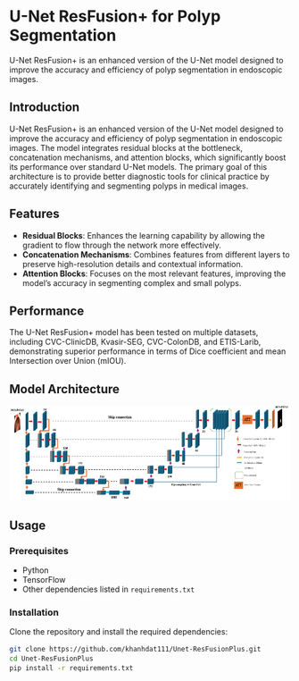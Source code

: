 # U-Net ResFusion+ for Polyp Segmentation
U-Net ResFusion+ is an enhanced version of the U-Net model designed to improve the accuracy and efficiency of polyp segmentation in endoscopic images.

## Introduction

U-Net ResFusion+ is an enhanced version of the U-Net model designed to improve the accuracy and efficiency of polyp segmentation in endoscopic images. The model integrates residual blocks at the bottleneck, concatenation mechanisms, and attention blocks, which significantly boost its performance over standard U-Net models. The primary goal of this architecture is to provide better diagnostic tools for clinical practice by accurately identifying and segmenting polyps in medical images.

## Features

- **Residual Blocks**: Enhances the learning capability by allowing the gradient to flow through the network more effectively.
- **Concatenation Mechanisms**: Combines features from different layers to preserve high-resolution details and contextual information.
- **Attention Blocks**: Focuses on the most relevant features, improving the model’s accuracy in segmenting complex and small polyps.

## Performance

The U-Net ResFusion+ model has been tested on multiple datasets, including CVC-ClinicDB, Kvasir-SEG, CVC-ColonDB, and ETIS-Larib, demonstrating superior performance in terms of Dice coefficient and mean Intersection over Union (mIOU).

## Model Architecture

![Model Architecture](model.png)

## Usage

### Prerequisites
- Python 
- TensorFlow
- Other dependencies listed in `requirements.txt`

### Installation

Clone the repository and install the required dependencies:

```bash
git clone https://github.com/khanhdat111/Unet-ResFusionPlus.git
cd Unet-ResFusionPlus
pip install -r requirements.txt

